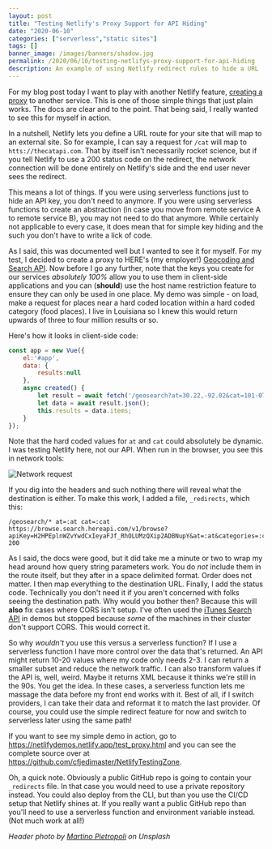 ```yaml
---
layout: post
title: "Testing Netlify's Proxy Support for API Hiding"
date: "2020-06-10"
categories: ["serverless","static sites"]
tags: []
banner_image: /images/banners/shadow.jpg
permalink: /2020/06/10/testing-netlifys-proxy-support-for-api-hiding
description: An example of using Netlify redirect rules to hide a URL
---
```


For my blog post today I want to play with another Netlify feature, [creating a proxy](https://docs.netlify.com/routing/redirects/rewrites-proxies/#proxy-to-another-service) to another service. This is one of those simple things that just plain works. The docs are clear and to the point. That being said, I really wanted to see this for myself in action. 

In a nutshell, Netlify lets you define a URL route for your site that will map to an external site. So for example, I can say a request for `/cat` will map to `htts://thecatapi.com`. That by itself isn't necessarily rocket science, but if you tell Netlify to use a 200 status code on the redirect, the network connection will be done entirely on Netlify's side and the end user never sees the redirect. 

This means a lot of things. If you were using serverless functions just to hide an API key, you don't need to anymore. If you were using serverless functions to create an abstraction (in case you move from remote service A to remote service B), you may not need to do that anymore. While certainly not applicable to every case, it does mean that for simple key hiding and the such you don't have to write a lick of code. 

As I said, this was documented well but I wanted to see it for myself. For my test, I decided to create a proxy to HERE's (my employer!) [Geocoding and Search API](https://developer.here.com/products/geocoding-and-search). Now before I go any further, note that the keys you create for our services *absolutely 100%* allow you to use them in client-side applications and you can (**should**) use the host name restriction feature to ensure they can only be used in one place. My demo was simple - on load, make a request for places near a hard coded location within a hard coded category (food places). I live in Louisiana so I knew this would return upwards of three to four million results or so. 

Here's how it looks in client-side code:

```js
const app = new Vue({
	el:'#app',
	data: {
		results:null
	},
	async created() {
		let result = await fetch('/geosearch?at=30.22,-92.02&cat=101-070');
		let data = await result.json();
		this.results = data.items;
	}
});
```

Note that the hard coded values for `at` and `cat` could absolutely be dynamic. I was testing Netlify here, not our API. When run in the browser, you see this in network tools:

<p>
<img data-src="https://static.raymondcamden.com/images/2020/06/nr1.png" alt="Network request" class="lazyload imgborder imgcenter">
</p>

If you dig into the headers and such nothing there will reveal what the destination is either. To make this work, I added a file, `_redirects`, which this:

```
/geosearch/* at=:at cat=:cat https://browse.search.hereapi.com/v1/browse?apiKey=H2HPEplnWZvYwdCxIeyaFJf_RhOLUMzQXip2ADBNupY&at=:at&categories=:cat 200
```

As I said, the docs were good, but it did take me a minute or two to wrap my head around how query string parameters work. You do *not* include them in the route itself, but they after in a space delimited format. Order does not matter. I then map everything to the destination URL. Finally, I add the status code. Technically you don't need it if you aren't concerned with folks seeing the destination path. Why would you bother then? Because this will **also** fix cases where CORS isn't setup. I've often used the [iTunes Search API](https://affiliate.itunes.apple.com/resources/documentation/itunes-store-web-service-search-api/) in demos but stopped because *some* of the machines in their cluster don't support CORS. This would correct it.

So why *wouldn't* you use this versus a serverless function? If I use a serverless function I have more control over the data that's returned. An API might return 10-20 values where my code only needs 2-3. I can return a smaller subset and reduce the network traffic. I can also transform values if the API is, well, weird. Maybe it returns XML because it thinks we're still in the 90s. You get the idea. In these cases, a serverless function lets me massage the data before my front end works with it. Best of all, if I switch providers, I can take their data and reformat it to match the last provider. Of course, you could use the simple redirect feature for now and switch to serverless later using the same path!

If you want to see my simple demo in action, go to <https://netlifydemos.netlify.app/test_proxy.html> and you can see the complete source over at <https://github.com/cfjedimaster/NetlifyTestingZone>.

Oh, a quick note. Obviously a public GitHub repo is going to contain your `_redirects` file. In that case you would need to use a private repository instead. You could also deploy from the CLI, but than you use the CI/CD setup that Netlify shines at. If you really want a public GitHub repo than you'll need to use a serverless function and environment variable instead. (Not much work at all!)

<i>Header photo by <a href="https://unsplash.com/@martino_pietropoli?utm_source=unsplash&utm_medium=referral&utm_content=creditCopyText">Martino Pietropoli</a> on Unsplash</i>